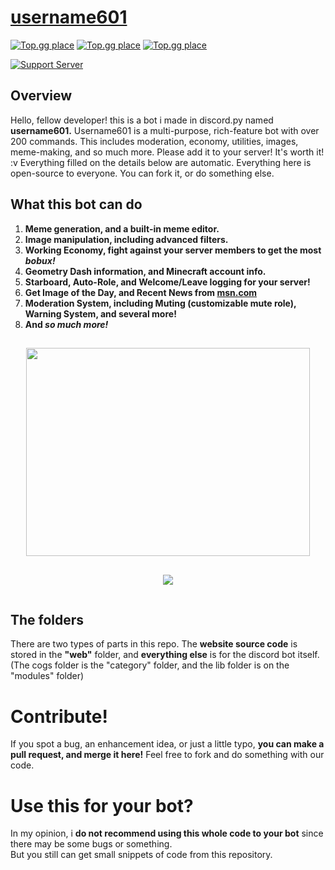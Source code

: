 <style>.flexingDaBot { display: inline-block; margin-left: auto; margin-right: auto; padding: 15px; }</style>
# [username601](https://bit.ly/username601)

[![Top.gg place](https://top.gg/api/widget/status/696973408000409626.svg)](https://top.gg/bot/696973408000409626)
[![Top.gg place](https://top.gg/api/widget/servers/696973408000409626.svg)](https://top.gg/bot/696973408000409626)
[![Top.gg place](https://top.gg/api/widget/upvotes/696973408000409626.svg)](https://top.gg/bot/696973408000409626)

[![Support Server](https://discord.com/api/guilds/688373853889495044/embed.png?style=banner2)](https://discord.gg/HhAPkD8)

## Overview
Hello, fellow developer! this is a bot i made in discord.py named **username601.** Username601 is a multi-purpose, rich-feature bot with over 200 commands. This includes moderation, economy, utilities, images, meme-making, and so much more. Please add it to your server! It's worth it! :v  Everything filled on the details below are automatic.
Everything here is open-source to everyone. You can fork it, or do something else.

## What this bot can do
1. **Meme generation, and a built-in meme editor.**<br>
2. **Image manipulation, including advanced filters.**<br>
3. **Working Economy, fight against your server members to get the most *bobux!***<br>
4. **Geometry Dash information, and Minecraft account info.**<br>
5. **Starboard, Auto-Role, and Welcome/Leave logging for your server!**<br>
6. **Get Image of the Day, and Recent News from [msn.com](http://msn.com/)**<br>
7. **Moderation System, including Muting (customizable mute role), Warning System, and several more!**<br>
8. **And *so much more!***<br>
<div style="text-align: center;">
<img width="454" height="333" class="flexingDaBot" src="https://vierofernando.is-inside.me/8opT6Mez.gif"></img><img class="flexingDaBot" src="https://vierofernando.is-inside.me/4Gbhh0Zl.gif">
</img>
</div>

## The folders
There are two types of parts in this repo. The **website source code** is stored in the **"web"** folder, and **everything else** is for the discord bot itself. (The cogs folder is the "category" folder, and the lib folder is on the "modules" folder)

# Contribute!
If you spot a bug, an enhancement idea, or just a little typo, **you can make a pull request, and merge it here!** Feel free to fork and do something with our code.

# Use this for your bot?
In my opinion, i **do not recommend using this whole code to your bot** since there may be some bugs or something.<br>
But you still can get small snippets of code from this repository.